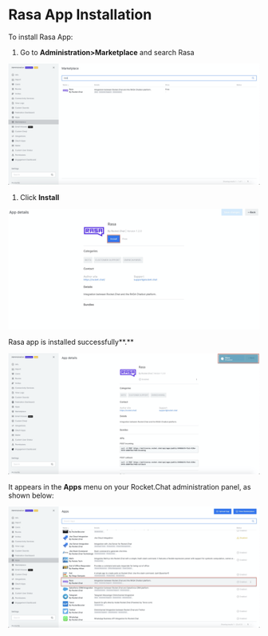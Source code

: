 # Rasa App Installation

To install Rasa App:

1. Go to **Administration&gt;Marketplace** and search Rasa

![](../../../../.gitbook/assets/image%20%28468%29.png)

1. Click **Install**

![](../../../../.gitbook/assets/image%20%28469%29.png)

Rasa app is installed successfully**.**

![](../../../../.gitbook/assets/image%20%28460%29.png)

It appears in the **Apps** menu on your Rocket.Chat administration panel, as shown below:

![](../../../../.gitbook/assets/image%20%28461%29%20%281%29%20%281%29.png)

